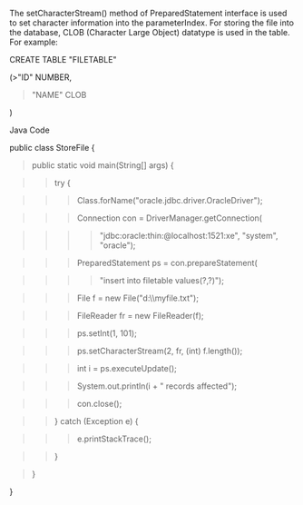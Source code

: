 The setCharacterStream() method of PreparedStatement interface is used
to set character information into the parameterIndex. For storing the
file into the database, CLOB (Character Large Object) datatype is used
in the table. For example:

CREATE TABLE \"FILETABLE\"

(>\"ID\" NUMBER,

>\"NAME\" CLOB

)

Java Code

public class StoreFile {

>public static void main(String\[\] args) {

>>try {

>>>Class.forName(\"oracle.jdbc.driver.OracleDriver\");

>>>Connection con = DriverManager.getConnection(

>>>>\"jdbc:oracle:thin:@localhost:1521:xe\", \"system\",
\"oracle\");

>>>PreparedStatement ps = con.prepareStatement(

>>>>\"insert into filetable values(?,?)\");

>>>File f = new File(\"d:\\\\myfile.txt\");

>>>FileReader fr = new FileReader(f);

>>>ps.setInt(1, 101);

>>>ps.setCharacterStream(2, fr, (int) f.length());

>>>int i = ps.executeUpdate();

>>>System.out.println(i + \" records affected\");

>>>con.close();

>>} catch (Exception e) {

>>>e.printStackTrace();

>>}

>}

}